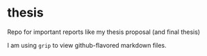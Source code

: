 # thesis

Repo for important reports like my thesis proposal (and final thesis)

I am using `grip` to view github-flavored markdown files.
